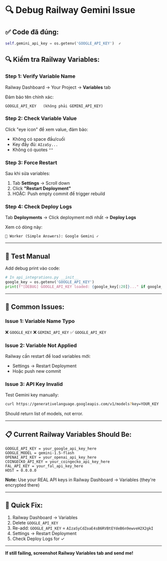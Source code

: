 # 🔍 Debug Railway Gemini Issue

## ✅ Code đã đúng:
```python
self.gemini_api_key = os.getenv('GOOGLE_API_KEY')  ✓
```

## 🔍 Kiểm tra Railway Variables:

### **Step 1: Verify Variable Name**
Railway Dashboard → Your Project → **Variables** tab

Đảm bảo tên chính xác:
```
GOOGLE_API_KEY   (không phải GEMINI_API_KEY)
```

### **Step 2: Check Variable Value**
Click "eye icon" để xem value, đảm bảo:
- Không có space đầu/cuối
- Key đầy đủ: `AIzaSy...`
- Không có quotes `""`

### **Step 3: Force Restart**
Sau khi sửa variables:
1. Tab **Settings** → Scroll down
2. Click **"Restart Deployment"**
3. HOẶC: Push empty commit để trigger rebuild

### **Step 4: Check Deploy Logs**
Tab **Deployments** → Click deployment mới nhất → **Deploy Logs**

Xem có dòng này:
```
🤖 Worker (Simple Answers): Google Gemini ✓
```

---

## 🧪 Test Manual

Add debug print vào code:

```python
# In api_integrations.py __init__
google_key = os.getenv('GOOGLE_API_KEY')
print(f"[DEBUG] GOOGLE_API_KEY loaded: {google_key[:20]}..." if google_key else "[DEBUG] GOOGLE_API_KEY: NOT FOUND")
```

---

## 🔧 Common Issues:

### Issue 1: Variable Name Typo
❌ `GOOGLE_KEY` 
❌ `GEMINI_API_KEY`
✅ `GOOGLE_API_KEY`

### Issue 2: Variable Not Applied
Railway cần restart để load variables mới:
- Settings → Restart Deployment
- Hoặc push new commit

### Issue 3: API Key Invalid
Test Gemini key manually:
```bash
curl https://generativelanguage.googleapis.com/v1/models?key=YOUR_KEY
```

Should return list of models, not error.

---

## 📋 Current Railway Variables Should Be:

```
GOOGLE_API_KEY = your_google_api_key_here
GOOGLE_MODEL = gemini-1.5-flash
OPENAI_API_KEY = your_openai_api_key_here
COINGECKO_API_KEY = your_coingecko_api_key_here
FAL_API_KEY = your_fal_api_key_here
HOST = 0.0.0.0
```

**Note:** Use your REAL API keys in Railway Dashboard → Variables (they're encrypted there)

---

## 🚀 Quick Fix:

1. Railway Dashboard → Variables
2. Delete `GOOGLE_API_KEY` 
3. Re-add: `GOOGLE_API_KEY` = `AIzaSyCdZoaE4sB6RVBtEYdeB6n9ewveH2X2gkI`
4. Settings → Restart Deployment
5. Check Deploy Logs for ✓

---

**If still failing, screenshot Railway Variables tab and send me!**

